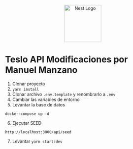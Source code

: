 <p align="center">
  <a href="http://nestjs.com/" target="blank"><img src="https://nestjs.com/img/logo-small.svg" width="120" alt="Nest Logo" /></a>
</p>

# Teslo API Modificaciones por Manuel Manzano
1. Clonar proyecto
2. ```yarn install```
3. Clonar archivo ```.env.template``` y renombrarlo a ```.env ```
4. Cambiar las variables de entorno
5. Levantar la base de datos
```
docker-compose up -d
```
6. Ejecutar SEED
``` 
http://localhost:3000/api/seed
```
7. Levantar ```yarn start:dev```
